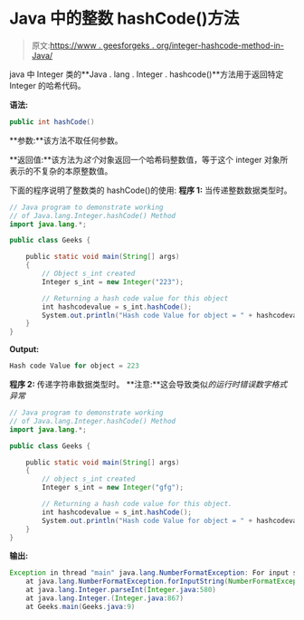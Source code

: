 # Java 中的整数 hashCode()方法

> 原文:[https://www . geesforgeks . org/integer-hashcode-method-in-Java/](https://www.geeksforgeeks.org/integer-hashcode-method-in-java/)

java 中 Integer 类的**Java . lang . Integer . hashcode()**方法用于返回特定 Integer 的哈希代码。

**语法:**

```java
public int hashCode()
```

**参数:**该方法不取任何参数。

**返回值:**该方法为*这个*对象返回一个哈希码整数值，等于这个 integer 对象所表示的不复杂的本原整数值。

下面的程序说明了整数类的 hashCode()的使用:
**程序 1:** 当传递整数数据类型时。

```java
// Java program to demonstrate working
// of Java.lang.Integer.hashCode() Method
import java.lang.*;

public class Geeks {

    public static void main(String[] args)
    {
        // Object s_int created
        Integer s_int = new Integer("223");

        // Returning a hash code value for this object 
        int hashcodevalue = s_int.hashCode();
        System.out.println("Hash code Value for object = " + hashcodevalue);
    }
}
```

**Output:**

```java
Hash code Value for object = 223

```

**程序 2:** 传递字符串数据类型时。
**注意:**这会导致类似*的运行时错误数字格式异常*

```java
// Java program to demonstrate working
// of Java.lang.Integer.hashCode() Method
import java.lang.*;

public class Geeks {

    public static void main(String[] args)
    {
        // object s_int created
        Integer s_int = new Integer("gfg");

        // Returning a hash code value for this object.
        int hashcodevalue = s_int.hashCode();
        System.out.println("Hash code Value for object = " + hashcodevalue);
    }
}
```

**输出:**

```java
Exception in thread "main" java.lang.NumberFormatException: For input string: "gfg"
    at java.lang.NumberFormatException.forInputString(NumberFormatException.java:65)
    at java.lang.Integer.parseInt(Integer.java:580)
    at java.lang.Integer.(Integer.java:867)
    at Geeks.main(Geeks.java:9)

```